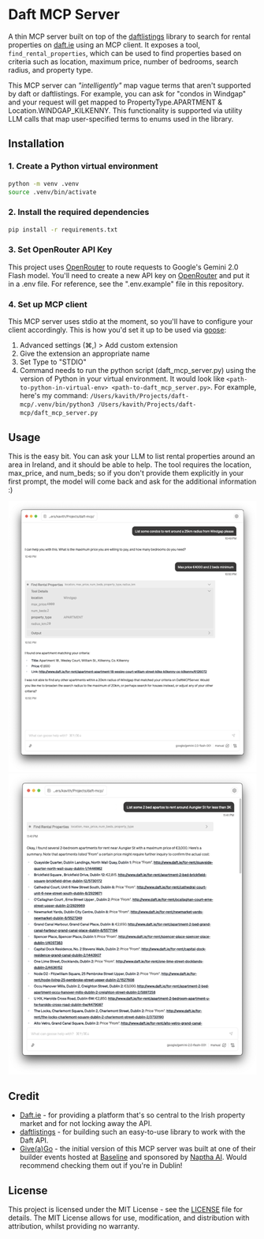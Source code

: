 # Daft MCP Server

A thin MCP server built on top of the [daftlistings](https://github.com/AnthonyBloomer/daftlistings) library to search for rental properties on [daft.ie](https://daft.ie) using an MCP client. It exposes a tool, `find_rental_properties`, which can be used to find properties based on criteria such as location, maximum price, number of bedrooms, search radius, and property type.

This MCP server can *"intelligently"* map vague terms that aren't supported by daft or daftlistings. For example, you can ask for "condos in Windgap" and your request will get mapped to PropertyType.APARTMENT & Location.WINDGAP_KILKENNY. This functionality is supported via utility LLM calls that map user-specified terms to enums used in the library.

## Installation

### 1. Create a Python virtual environment
```bash
python -m venv .venv
source .venv/bin/activate
```

### 2. Install the required dependencies
```bash
pip install -r requirements.txt
```
### 3. Set OpenRouter API Key
This project uses [OpenRouter](https://openrouter.ai) to route requests to Google's Gemini 2.0 Flash model. You'll need to create a new API key on [OpenRouter](https://openrouter.ai) and put it in a .env file. For reference, see the ".env.example" file in this repository.

### 4. Set up MCP client

This MCP server uses stdio at the moment, so you'll have to configure your client accordingly. This is how you'd set it up to be used via [goose](https://github.com/block/goose):

1. Advanced settings (⌘,) > Add custom extension
2. Give the extension an appropriate name
3. Set Type to "STDIO"
4. Command needs to run the python script (daft_mcp_server.py) using the version of Python in your virtual environment. It would look like `<path-to-python-in-virtual-env> <path-to-daft_mcp_server.py>`. For example, here's my command: `/Users/kavith/Projects/daft-mcp/.venv/bin/python3 /Users/kavith/Projects/daft-mcp/daft_mcp_server.py`

## Usage

This is the easy bit. You can ask your LLM to list rental properties around an area in Ireland, and it should be able to help. The tool requires the location, max_price, and num_beds; so if you don't provide them explicitly in your first prompt, the model will come back and ask for the additional information :)

![Screenshot showing the MCP server working](./screenshots/screenshot-1.png)
![Another screenshot showing the MCP server working](./screenshots/screenshot-2.png)

## Credit

* [Daft.ie](https://daft.ie) - for providing a platform that's so central to the Irish property market and for not locking away the API.
* [daftlistings](https://github.com/AnthonyBloomer/daftlistings/) - for building such an easy-to-use library to work with the Daft API.
* [Give(a)Go](https://giveago.co) - the initial version of this MCP server was built at one of their builder events hosted at [Baseline](https://www.baseline.community/) and sponsored by [Naptha AI](https://naptha.ai/). Would recommend checking them out if you're in Dublin!

## License

This project is licensed under the MIT License - see the [LICENSE](./LICENSE) file for details. The MIT License allows for use, modification, and distribution with attribution, whilst providing no warranty.